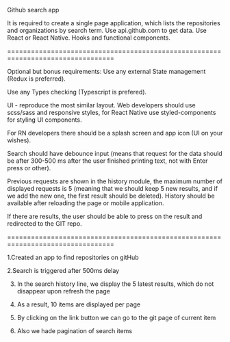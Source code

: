 Github search app

It is required to create a single page application, which lists the repositories
and organizations by search term. Use api.github.com to get data. Use React or
React Native. Hooks and functional components.

=================================================================================

Optional but bonus requirements: 
Use any external State management (Redux is
preferred).

Use any Types checking (Typescript is prefered).

UI - reproduce the
most similar layout. Web developers should use scss/sass and responsive styles,
for React Native use styled-components for styling UI components.

For RN
developers there should be a splash screen and app icon (UI on your wishes).

Search should have debounce input (means that request for the data should be
after 300-500 ms after the user finished printing text, not with Enter press or
other).

Previous requests are shown in the history module, the maximum number of
displayed requests is 5 (meaning that we should keep 5 new results, and if we
add the new one, the first result should be deleted). History should be
available after reloading the page or mobile application.

If there are results,
the user should be able to press on the result and redirected to the GIT repo.

=================================================================================

1.Created an app to find repositories on gitHub

2.Search is triggered after 500ms delay

3. In the search history line, we display the 5 latest results, which do not disappear upon refresh the page

4. As a result, 10 items are displayed per page

5. By clicking on the link button we can go to the git page of current item

6. Also we hade pagination of search items
